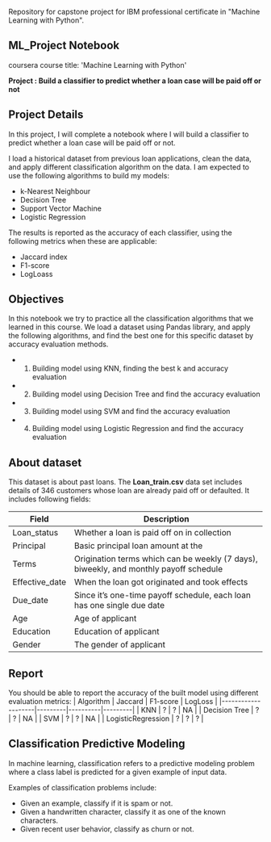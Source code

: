 Repository for capstone project for IBM professional certificate in "Machine Learning with Python".


## ML_Project Notebook
coursera course title: 'Machine Learning with Python'

**Project : Build a classifier to predict whether a loan case will be paid off or not**

## Project Details
In this project, I will complete a notebook where I will build a classifier to predict whether a loan case will be paid off or not.

I load a historical dataset from previous loan applications, clean the data, and apply different classification algorithm on the data.
I am expected to use the following algorithms to build my models:

- k-Nearest Neighbour
- Decision Tree
- Support Vector Machine
- Logistic Regression

The results is reported as the accuracy of each classifier, using the following metrics when these are applicable:

- Jaccard index
- F1-score
- LogLoass


## Objectives
In this notebook we try to practice all the classification algorithms that we learned in this course.
We load a dataset using Pandas library, and apply the following algorithms, and find the best one for this specific dataset by accuracy evaluation methods.
- 1. Building model using KNN, finding the best k and accuracy evaluation 
- 2. Building model using Decision Tree and find the accuracy evaluation 
- 3. Building model using SVM and find the accuracy evaluation 
- 4. Building model using Logistic Regression and find the accuracy evaluation 

## About dataset
This dataset is about past loans. The __Loan_train.csv__ data set includes details of 346 customers whose loan are already paid off or defaulted. It includes following fields:

| Field          | Description                                                                           |
|----------------|---------------------------------------------------------------------------------------|
| Loan_status    | Whether a loan is paid off on in collection                                           |
| Principal      | Basic principal loan amount at the                                                    |
| Terms          | Origination terms which can be weekly (7 days), biweekly, and monthly payoff schedule |
| Effective_date | When the loan got originated and took effects                                         |
| Due_date       | Since it’s one-time payoff schedule, each loan has one single due date                |
| Age            | Age of applicant                                                                      |
| Education      | Education of applicant                                                                |
| Gender         | The gender of applicant                                                               |

## Report
You should be able to report the accuracy of the built model using different evaluation metrics:
| Algorithm          | Jaccard | F1-score | LogLoss |
|--------------------|---------|----------|---------|
| KNN                | ?       | ?        | NA      |
| Decision Tree      | ?       | ?        | NA      |
| SVM                | ?       | ?        | NA      |
| LogisticRegression | ?       | ?        | ?       |


## Classification Predictive Modeling
In machine learning, classification refers to a predictive modeling problem where a class label is predicted for a given example of input data.

Examples of classification problems include:
- Given an example, classify if it is spam or not.
- Given a handwritten character, classify it as one of the known characters.
- Given recent user behavior, classify as churn or not.
